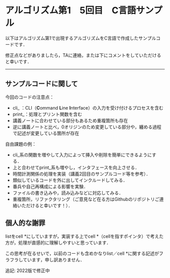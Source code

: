# アルゴリズム第1　5回目　C言語サンプル　

以下はアルゴリズム第1で出現するアルゴリズムをC言語で作成したサンプルコードです．

修正点などがありましたら，TAに連絡，または下にコメントをしていただけると幸いです．

---
## サンプルコードに関して

今回のコードの注意点：
* cli_ ：CLI（**C**ommand **L**ine **I**nterface）の入力を受け付けるプロセスを含む
* print_：処理とプリント関数を含む
* 講義ノートに合わせている部分もあるため重複箇所も存在
* 逆に講義ノートと比べ，0オリジンのため変更している部分や，纏める過程で記述が変更している箇所が存在

自由課題の例：
* cli_系の関数を増やして入力によって挿入や削除を簡単にできるようにする．
* 上と合わせてprint_系も増やし，インタフェースを向上させる．
* 時間計測関係の処理を実装（講義2回目のサンプルコード等を参考）．
* 類似しているコードを外に出してインクルードしてみる．
* 番兵や自己再構成による影響を実験．
* ファイルの書き込みや，読み込みなどに対応してみる．
* 重複箇所，リファクタリング（ご意見など在る方はGithubのリポジトリご連絡いただけると幸いです！）．

##  個人的な謝罪
listをcell *にしていますが，実装する上でcell *（cellを指すポインタ）で考えた方が，処理が直感的に理解しやすいと思っています．

この思考が在るせいで，以前のコードも含めかなりlist／cell *に関する記述がフラフラしています，申し訳ありません．

追記: 2022版で修正中
